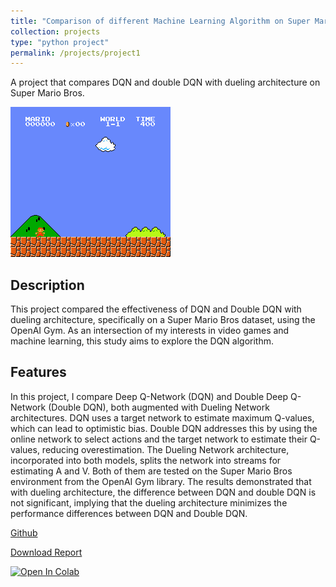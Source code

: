 ```yaml
---
title: "Comparison of different Machine Learning Algorithm on Super Mario Bros."
collection: projects
type: "python project"
permalink: /projects/project1
---
```


A project that compares DQN and double DQN with dueling architecture on Super Mario Bros.

![DQN](/images/DQN.gif)

Description
------
This project compared the effectiveness of DQN and Double DQN with dueling architecture, specifically on a Super Mario Bros dataset, using the OpenAI Gym. As an intersection of my interests in video games and machine learning, this study aims to explore the DQN algorithm.

Features
------
In this project, I compare Deep Q-Network (DQN) and Double Deep Q-Network (Double DQN), both augmented with Dueling Network architectures. DQN uses a target network to estimate maximum Q-values, which can lead to optimistic bias. Double DQN addresses this by using the online network to select actions and the target network to estimate their Q-values, reducing overestimation. The Dueling Network architecture, incorporated into both models, splits the network into streams for estimating A and V. Both of them are tested on the Super Mario Bros environment from the OpenAI Gym library. The results demonstrated that with dueling architecture, the difference between DQN and double DQN is not significant, implying that the dueling architecture minimizes the performance differences between DQN and Double DQN.

[Github](https://github.com/DuHan332/DQN_mario)

[Download Report](https://github.com/DuHan332/DQN_mario/blob/main/comparison_of_dqn_and_double_dqn_with_dueling_architecture.pdf?raw=true)

[![Open In Colab](https://colab.research.google.com/assets/colab-badge.svg)](https://colab.research.google.com/drive/1iATU6YkKwPCN-pLQxu53LjiMb1-rKvsZ)
